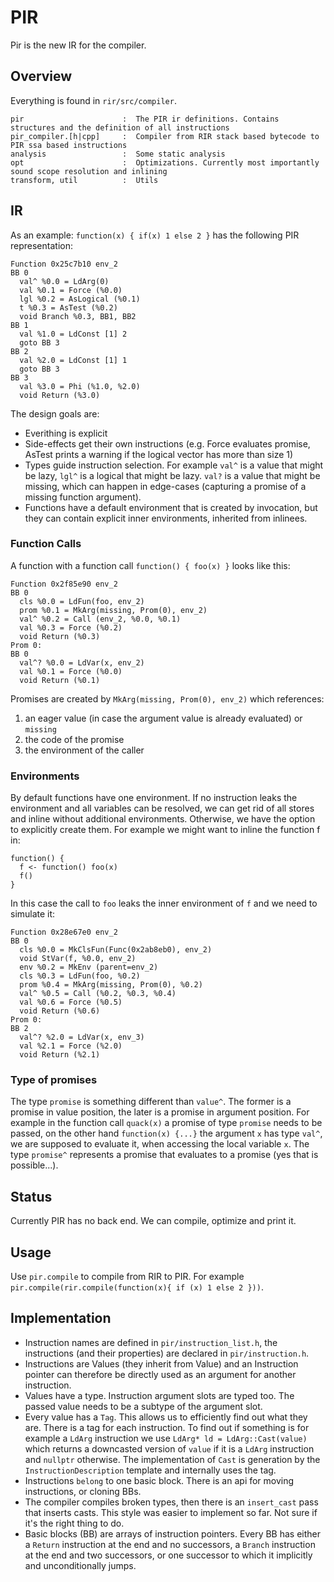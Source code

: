 # PIR

Pir is the new IR for the compiler.

## Overview

Everything is found in `rir/src/compiler`.

```
pir                      :  The PIR ir definitions. Contains structures and the definition of all instructions
pir_compiler.[h|cpp]     :  Compiler from RIR stack based bytecode to PIR ssa based instructions
analysis                 :  Some static analysis
opt                      :  Optimizations. Currently most importantly sound scope resolution and inlining
transform, util          :  Utils
```

## IR

As an example: `function(x) { if(x) 1 else 2 }` has the following PIR representation:

```
Function 0x25c7b10 env_2
BB 0
  val^ %0.0 = LdArg(0)
  val %0.1 = Force (%0.0)
  lgl %0.2 = AsLogical (%0.1)
  t %0.3 = AsTest (%0.2)
  void Branch %0.3, BB1, BB2
BB 1
  val %1.0 = LdConst [1] 2
  goto BB 3
BB 2
  val %2.0 = LdConst [1] 1
  goto BB 3
BB 3
  val %3.0 = Phi (%1.0, %2.0)
  void Return (%3.0)
```

The design goals are:

* Everithing is explicit
* Side-effects get their own instructions
  (e.g. Force evaluates promise, AsTest prints a warning if the logical vector has more than size 1)
* Types guide instruction selection. For example `val^` is a value that might be lazy, `lgl^` is a logical that might be lazy.
  `val?` is a value that might be missing, which can happen in edge-cases (capturing a promise of a missing function argument).
* Functions have a default environment that is created by invocation, but they can contain explicit inner environments, inherited from inlinees.

### Function Calls

A function with a function call `function() { foo(x) }` looks like this:

```
Function 0x2f85e90 env_2
BB 0
  cls %0.0 = LdFun(foo, env_2)
  prom %0.1 = MkArg(missing, Prom(0), env_2)
  val^ %0.2 = Call (env_2, %0.0, %0.1)
  val %0.3 = Force (%0.2)
  void Return (%0.3)
Prom 0:
BB 0
  val^? %0.0 = LdVar(x, env_2)
  val %0.1 = Force (%0.0)
  void Return (%0.1)
```

Promises are created by `MkArg(missing, Prom(0), env_2)` which references:

1. an eager value (in case the argument value is already evaluated) or `missing`
2. the code of the promise
3. the environment of the caller

### Environments

By default functions have one environment. If no instruction leaks the environment and all variables can be resolved, we can get rid of all stores and inline without additional environments.
Otherwise, we have the option to explicitly create them.
For example we might want to inline the function f in:

```
function() {
  f <- function() foo(x)
  f()
}
```

In this case the call to `foo` leaks the inner environment of `f` and we need to simulate it:

```
Function 0x28e67e0 env_2
BB 0
  cls %0.0 = MkClsFun(Func(0x2ab8eb0), env_2)
  void StVar(f, %0.0, env_2)
  env %0.2 = MkEnv (parent=env_2)
  cls %0.3 = LdFun(foo, %0.2)
  prom %0.4 = MkArg(missing, Prom(0), %0.2)
  val^ %0.5 = Call (%0.2, %0.3, %0.4)
  val %0.6 = Force (%0.5)
  void Return (%0.6)
Prom 0:
BB 2
  val^? %2.0 = LdVar(x, env_3)
  val %2.1 = Force (%2.0)
  void Return (%2.1)
```

### Type of promises

The type `promise` is something different than `value^`.
The former is a promise in value position, the later is a promise in argument position.
For example in the function call `quack(x)` a promise of type `promise` needs to be passed, on the other hand `function(x) {...}` the argument `x` has type `val^`, we are supposed to evaluate it, when accessing the local variable `x`.
The type `promise^` represents a promise that evaluates to a promise (yes that is possible...).

## Status

Currently PIR has no back end. We can compile, optimize and print it.

## Usage

Use `pir.compile` to compile from RIR to PIR. For example `pir.compile(rir.compile(function(x){ if (x) 1 else 2 }))`.

## Implementation

* Instruction names are defined in `pir/instruction_list.h`, the instructions (and their properties) are declared in `pir/instruction.h`.
* Instructions are Values (they inherit from Value) and an Instruction pointer can therefore be directly used as an argument for another instruction.
* Values have a type. Instruction argument slots are typed too. The passed value needs to be a subtype of the argument slot.
* Every value has a `Tag`. This allows us to efficiently find out what they are. There is a tag for each instruction. To find out if something is for example a `LdArg` instruction we use `LdArg* ld = LdArg::Cast(value)` which returns a downcasted version of `value` if it is a `LdArg` instruction and `nullptr` otherwise. The implementation of `Cast` is generation by the `InstructionDescription` template and internally uses the tag.
* Instructions `belong` to one basic block. There is an api for moving instructions, or cloning BBs.
* The compiler compiles broken types, then there is an `insert_cast` pass that inserts casts. This style was easier to implement so far. Not sure if it's the right thing to do.
* Basic blocks (BB) are arrays of instruction pointers. Every BB has either a `Return` instruction at the end and no successors, a `Branch` instruction at the end and two successors, or one successor to which it implicitly and unconditionally jumps.
